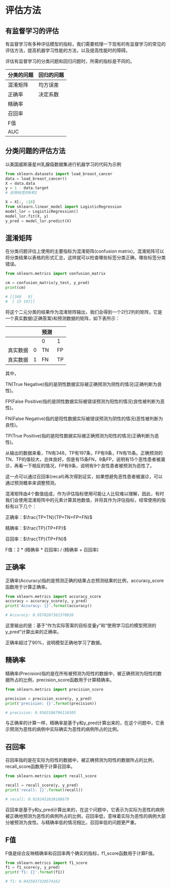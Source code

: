 # 评估方法

## 有监督学习的评估

有监督学习有多种评估模型的指标，我们需要梳理一下现有的有监督学习的常见的评估方法，提高机器学习性能的方法，以及提高性能时的障碍。

评估有监督学习的分类问题和回归问题时，所需的指标是不同的。

| 分类的问题 | 回归的问题 |
|--------|--------|
|混淆矩阵|均方误差|
|正确率|决定系数|
|精确率||
|召回率||
|F值||
|AUC||


## 分类问题的评估方法

以美国威斯康星州乳腺癌数据集进行机器学习的代码为示例

```python
from sklearn.datasets import load_breast_cancer
data = load_breast_cancer()
X = data.data
y = 1 - data.target
# 反转标签的0和1

X = X[:, :10]
from sklearn.linear_model import LogisticRegression
model_lor = LogisticRegression()
model_lor.fit(X, y)
y_pred = model_lor.predict(X)
```

## 混淆矩阵

在分类问题评估上使用的主要指标为混淆矩阵(confusion matrix)，混淆矩阵可以将分类结果以表格的形式汇总，这样就可以检查哪些标签分类正确，哪些标签分类错误。


```python
from sklearn.metrics import confusion_matrix

cm = confusion_matrix(y_test, y_pred)
print(cm)

# [[348   9]
#  [ 15 197]]
```

将这个二元分类的结果作为混淆矩阵输出，我们会得到一个2行2列的矩阵，它是一个真实数据(正确答案)和预测数据的矩阵，如下表所示：

|  |  |预测 | |
|--------|--------|--------|--------|
|||0|1|
|真实数据|0|TN|FP|
|真实数据|1|FN|TP|



其中，

TN(True Negative)指的是阴性数据实际被正确预测为阴性的情况(正确判断为良性)。

FP(False Positive)指的是阴性数据实际被错误预测为阳性的情况(良性被判断为恶性)。

FN(False Negative)指的是阳性数据实际被错误预测为阴性的情况(恶性被判断为良性)。

TP(True Positive)指的是阳性数据实际被正确预测为阳性的情况(正确判断为恶性)。

从输出的数据来看，TN有348，TP有197条，FP有9条，FN有15条。正确预测的TN、TP的值较大，总体良好。但是有15条FN，9条FP，说明有15个恶性患者被漏诊，再看一下相反的情况，FP有9条，说明有9个良性患者被预测为恶性了。


这一点可以通过召回率(recall)再次得到证实，如果想避免恶性患者被漏诊，可以通过预测概率来调整预测。

混淆矩阵由4个数值组成，作为评估指标使用可能让人比较难以理解，因此，有时我们会使用混淆矩阵中的元素计算其他数值，并将其作为评估指标，经常使用的指标有以下几个：

正确率：$\frac{TP+TN}{TP+TN+FP+FN}$

精确率：$\frac{TP}{TP+FP}$

召回率：$\frac{TP}{TP+FN}$

F值：2 * (精确率 * 召回率) / (精确率 + 召回率)

## 正确率

正确率(Accuracy)指的是预测正确的结果占总预测结果的比例，accuracy_score函数用于计算正确率。

```python
from sklearn.metrics import accuracy_score
accuracy = accuracy_score(y, y_pred)
print('Accuracy: {}'.format(accuracy))

# Accuracy: 0.9578207381370826
```

这里输出的是：基于“作为实际答案的目标变量y”和“使用学习后的模型预测的y_pred”计算出来的正确率。

正确率超过了90%，说明模型正确地学习了数据。

## 精确率

精确率(Precision)指的是在所有被预测为阳性的数据中，被正确预测为阳性的数据所占的比例，precision_score函数用于计算精确率。
```python
from sklearn.metrics import precision_score

precision = precision_score(y, y_pred)
print('precision: {}'.format(precision))

# precision: 0.9563106796116505
```

与正确率的计算一样，精确率是基于y和y_pred计算出来的，在这个问题中，它表示预测为恶性的病例中实际确实为恶性的病例所占的比例。

## 召回率

召回率指的是在实际为阳性的数据中，被正确预测为阳性的数据所占的比例，recall_score函数用于计算召回率。

```python
from sklearn.metrics import recall_score

recall = recall_score(y, y_pred)
print('recall: {}'.format(recall))

# recall: 0.9292452830188679
```

召回率是基于y和y_pred计算出来的，在这个问题中，它表示为实际为恶性的病例被正确地预测为恶性的病例所占的比例，召回率低，意味着实际为恶性的病例大部分被预测为良性。与精确率低的情况相比，召回率低的问题更严重。


## F值

F值是综合反映精确率和召回率两个确实的指标，f1_score函数用于计算F值。

```python
from sklearn.metrics import f1_score
f1 = f1_score(y, y_pred)
print('f1: {}'.format(f1))

# f1: 0.9425837320574162
```